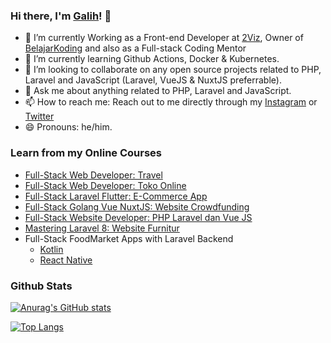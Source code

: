 ### Hi there, I'm [Galih](https://galihpratama.com)! 👋

- 🔭 I’m currently Working as a Front-end Developer at [2Viz](https://2viz.io), Owner of [BelajarKoding](https://belajarkoding.com) and also as a Full-stack Coding Mentor 
- 🌱 I’m currently learning Github Actions, Docker & Kubernetes.
- 👯 I’m looking to collaborate on  any open source projects related to PHP, Laravel and JavaScript (Laravel, VueJS & NuxtJS preferrable).
- 💬 Ask me about anything related to PHP, Laravel and JavaScript. 
- 📫 How to reach me: Reach out to me directly through my [Instagram](https://instagram.com/galih.pratama) or [Twitter](https://twitter.com/galpratama)
- 😄 Pronouns: he/him.

### Learn from my Online Courses
- [Full-Stack Web Developer: Travel](https://buildwithangga.com/kelas/full-stack-web-developer?main_leads=github)
- [Full-Stack Web Developer: Toko Online](https://buildwithangga.com/kelas/full-stack-web-developer-toko-online?main_leads=github)
- [Full-Stack Laravel Flutter: E-Commerce App](https://buildwithangga.com/kelas/full-stack-laravel-flutter-2021-building-e-commerce-and-chat-apps?main_leads=github)
- [Full-Stack Golang Vue NuxtJS: Website Crowdfunding](https://buildwithangga.com/kelas/full-stack-golang-vue-nuxtjs-website-crowdfunding?main_leads=github)
- [Full-Stack Website Developer: PHP Laravel dan Vue JS](https://buildwithangga.com/kelas/full-stack-website-developer-php-laravel-dan-vue-js?main_leads=github)
- [Mastering Laravel 8: Website Furnitur](https://buildwithangga.com/kelas/mastering-laravel-8-bikin-website-jual-furniture?main_leads=github)
- Full-Stack FoodMarket Apps with Laravel Backend
  - [Kotlin](https://buildwithangga.com/kelas/full-stack-laravel-kotlin-foodmarket-apps?main_leads=github) 
  - [React Native](https://buildwithangga.com/kelas/full-stack-laravel-react-native-foodmarket-apps?main_leads=github)

### Github Stats

[![Anurag's GitHub stats](https://github-readme-stats.vercel.app/api?username=galpratama)](https://github.com/anuraghazra/github-readme-stats)

[![Top Langs](https://github-readme-stats.vercel.app/api/top-langs/?username=galpratama&layout=compact)](https://github.com/anuraghazra/github-readme-stats)

